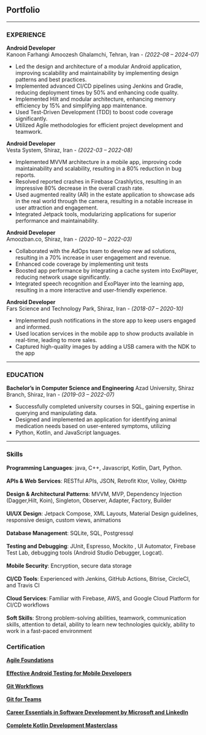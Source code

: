## Portfolio

---

### EXPERIENCE

**Android Developer**<br>
Kanoon Farhangi Amoozesh Ghalamchi, Tehran, Iran - *(2022-08 – 2024-07)*
- Led the design and architecture of a modular Android application, improving scalability and maintainability by implementing design patterns and best practices.
- Implemented advanced CI/CD pipelines using Jenkins and Gradle, reducing deployment times by 50% and enhancing code
quality.
- Implemented Hilt and modular architecture, enhancing memory efficiency by 15% and simplifying app maintenance.
- Used Test-Driven Development (TDD) to boost code coverage significantly.
- Utilized Agile methodologies for efficient project development and teamwork.

**Android Developer**<br>
Vesta System, Shiraz, Iran - *(2022-03 – 2022-08)*
- Implemented MVVM architecture in a mobile app, improving code maintainability and scalability, resulting in a 80\% reduction in bug reports.
- Resolved reported crashes in Firebase Crashlytics, resulting in an impressive 80% decrease in the overall crash rate.
- Used augmented reality (AR) in the estate application to showcase ads in the real world through the camera, resulting in a notable increase in user attraction and engagement.
- Integrated Jetpack tools, modularizing applications for superior performance and maintainability.


**Android Developer**<br>
Amoozban.co, Shiraz, Iran - *(2020-10 – 2022-03)*
- Collaborated with the AdOps team to develop new ad solutions, resulting in a 70\% increase in user engagement and revenue.
- Enhanced code coverage by implementing unit tests
- Boosted app performance by integrating a cache system into ExoPlayer, reducing network usage significantly.
- Integrated speech recognition and ExoPlayer into the learning app, resulting in a more interactive and user-friendly experience.

**Android Developer**<br>
Fars Science and Technology Park, Shiraz, Iran - *(2018-07 – 2020-10)*
- Implemented push notifications in the store app to keep users engaged and informed.
- Used location services in the mobile app to show products available in real-time, leading to more sales.
- Captured high-quality images by adding a USB camera with the NDK to the app

---

### EDUCATION

**Bachelor’s in Computer Science and Engineering**
Azad University, Shiraz Branch, Shiraz, Iran - *(2019-03 – 2022-07)*<br>
+ Successfully completed university courses in SQL, gaining expertise in querying and manipulating data.
+ Designed and implemented an application for identifying animal medication needs based on user-entered symptoms, utilizing
+ Python, Kotlin, and JavaScript languages.

---

### Skills

**Programming Languages**: java, C++, Javascript, Kotlin, Dart, Python.<br><br>
**APIs & Web Services**: RESTful APIs, JSON, Retrofit Ktor, Volley, OkHttp<br><br>
**Design & Architectural Patterns**: MVVM, MVP, Dependency Injection (Dagger,Hilt, Koin), Singleton, Observer,
Adapter, Factory, Builder<br><br>
**UI/UX Design**: Jetpack Compose, XML Layouts, Material Design guidelines, responsive design, custom views, animations<br><br>
**Database Management**: SQLite, SQL, Postgressql<br><br>
**Testing and Debugging**: JUnit, Espresso, Mockito , UI Automator, Firebase Test Lab, debugging tools (Android Studio Debugger, Logcat).<br><br>
**Mobile Security**: Encryption, secure data storage<br><br>
**CI/CD Tools**: Experienced with Jenkins, GitHub Actions, Bitrise, CircleCI, and Travis CI<br><br>
**Cloud Services**: Familiar with Firebase, AWS, and Google Cloud Platform for CI/CD workflows<br><br>
**Soft Skills**: Strong problem-solving abilities, teamwork, communication skills, attention to detail, ability to learn new technologies quickly, ability to work in a fast-paced environment

### Certification
**<a href="https://www.linkedin.com/learning/certificates/c40f4d389e4af14ec3d8f20072da085ab22cb7185b477dfe369d67efc19ff005?lipi=urn%3Ali%3Apage%3Ad_flagship3_profile_view_base_certifications_details%3BaeiHQkGuSyGxaa665Ce1dQ%3D%3D">Agile Foundations</a>**<br><br>
**<a href="https://www.linkedin.com/learning/certificates/07e15fd5e2645060cfc16af1366cf3687b2d33935d77807737f81d513e32d74f?lipi=urn%3Ali%3Apage%3Ad_flagship3_profile_view_base_certifications_details%3BaeiHQkGuSyGxaa665Ce1dQ%3D%3D">Effective Android Testing for Mobile Developers</a>**<br><br>
**<a href="https://www.linkedin.com/learning/certificates/0370f4ab7a3fcaac86e63ae3ba6117718a58554cf254138af3d6f0745dfddd24?lipi=urn%3Ali%3Apage%3Ad_flagship3_profile_view_base_certifications_details%3BaeiHQkGuSyGxaa665Ce1dQ%3D%3D">Git Workflows</a>**<br><br>
**<a href="https://www.linkedin.com/learning/certificates/6422cd516ca51c31a3eca4f93b1608a1197f00f6090dcf6aacf9cc76e7bfc448?lipi=urn%3Ali%3Apage%3Ad_flagship3_profile_view_base_certifications_details%3BaeiHQkGuSyGxaa665Ce1dQ%3D%3D">Git for Teams</a>**<br><br>
**<a href="https://www.linkedin.com/learning/certificates/7b0b10ceb3658a82e76a47293d7ff18bacbaa498b69f7e845751e71460ea2065?lipi=urn%3Ali%3Apage%3Ad_flagship3_profile_view_base_certifications_details%3BaeiHQkGuSyGxaa665Ce1dQ%3D%3D">Career Essentials in Software Development by Microsoft and LinkedIn</a>**<br><br>
**<a href="https://drive.google.com/file/d/1OfuTlFtgu6NrsHI_Sam-iXrIaV6mkZrz/view?usp=sharing">Complete Kotlin Development Masterclass</a>**<br><br>
